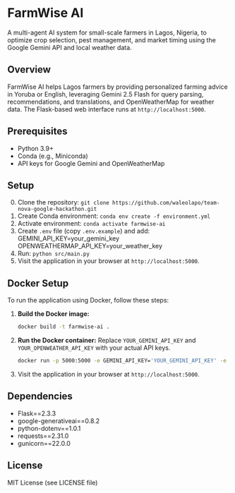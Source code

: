 # FarmWise AI
A multi-agent AI system for small-scale farmers in Lagos, Nigeria, to optimize crop selection, pest management, and market timing using the Google Gemini API and local weather data.

## Overview
FarmWise AI helps Lagos farmers by providing personalized farming advice in Yoruba or English, leveraging Gemini 2.5 Flash for query parsing, recommendations, and translations, and OpenWeatherMap for weather data. The Flask-based web interface runs at `http://localhost:5000`.

## Prerequisites
- Python 3.9+
- Conda (e.g., Miniconda)
- API keys for Google Gemini and OpenWeatherMap

## Setup
0. Clone the repository: `git clone https://github.com/waleolapo/team-nova-google-hackathon.git`
1. Create Conda environment: `conda env create -f environment.yml`
2. Activate environment: `conda activate farmwise-ai`
3. Create `.env` file (copy `.env.example`) and add: GEMINI_API_KEY=your_gemini_key
OPENWEATHERMAP_API_KEY=your_weather_key
4. Run: `python src/main.py`
5. Visit the application in your browser at `http://localhost:5000`.

## Docker Setup

To run the application using Docker, follow these steps:

1.  **Build the Docker image:**
    ```bash
    docker build -t farmwise-ai .
    ```

2.  **Run the Docker container:**
    Replace `YOUR_GEMINI_API_KEY` and `YOUR_OPENWEATHER_API_KEY` with your actual API keys.
    ```bash
    docker run -p 5000:5000 -e GEMINI_API_KEY='YOUR_GEMINI_API_KEY' -e OPENWEATHER_API_KEY='YOUR_OPENWEATHER_API_KEY' farmwise-ai
    ```
3. Visit the application in your browser at `http://localhost:5000`.

## Dependencies
- Flask==2.3.3
- google-generativeai==0.8.2
- python-dotenv==1.0.1
- requests==2.31.0
- gunicorn==22.0.0

## License
MIT License (see LICENSE file)
